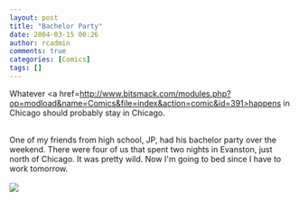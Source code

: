 ```yaml
---
layout: post
title: "Bachelor Party"
date: 2004-03-15 00:26
author: rcadmin
comments: true
categories: [Comics]
tags: []
---
```

Whatever <a href=http://www.bitsmack.com/modules.php?op=modload&name=Comics&file=index&action=comic&id=391>happens in Chicago</a> should probably stay in Chicago.
<br />

<br />
One of my friends from high school, JP, had his bachelor party over the weekend. There were four of us that spent two nights in Evanston, just north of Chicago. It was pretty wild. Now I'm going to bed since I have to work tomorrow.<Br><br><!--more--><img src='http://dl.bitsmack.com/comics/20040315.gif'   />
